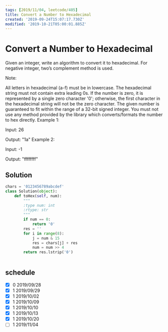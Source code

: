 ```yaml
---
tags: [2019/11/04, leetcode/405]
title: Convert a Number to Hexadecimal
created: '2019-09-24T15:07:17.730Z'
modified: '2019-10-21T05:00:01.885Z'
---
```


# Convert a Number to Hexadecimal

Given an integer, write an algorithm to convert it to hexadecimal. For negative integer, two’s complement method is used.

Note:

All letters in hexadecimal (a-f) must be in lowercase.
The hexadecimal string must not contain extra leading 0s. If the number is zero, it is represented by a single zero character '0'; otherwise, the first character in the hexadecimal string will not be the zero character.
The given number is guaranteed to fit within the range of a 32-bit signed integer.
You must not use any method provided by the library which converts/formats the number to hex directly.
Example 1:

Input:
26

Output:
"1a"
Example 2:

Input:
-1

Output:
"ffffffff"

## Solution

```python
chars = '0123456789abcdef'
class Solution(object):
    def toHex(self, num):
        """
        :type num: int
        :rtype: str
        """
        if num == 0:
            return '0'
        res = ''
        for i in range(8):
            j = num & 15
            res = chars[j] + res
            num = num >> 4
        return res.lstrip('0')
        
```

## schedule

* [x] 0 2019/09/28
* [x] 1 2019/09/29
* [x] 1 2019/10/02
* [x] 1 2019/10/09
* [x] 1 2019/10/10
* [x] 1 2019/10/13
* [x] 1 2019/10/20
* [ ] 1 2019/11/04
